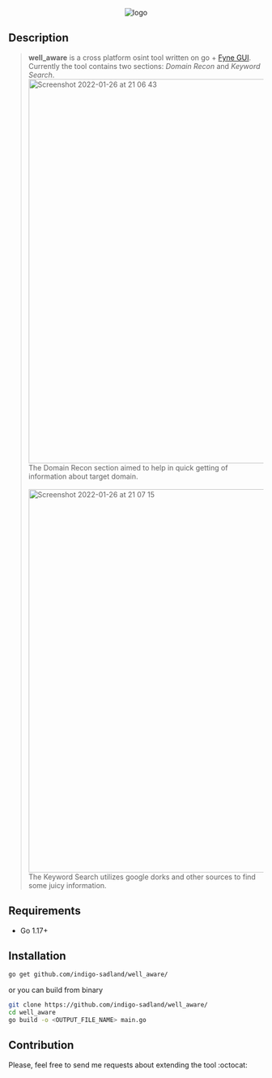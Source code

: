 <p align="center">
  <img src="https://user-images.githubusercontent.com/37074372/151218209-4834240b-48b6-4f22-8197-5f5a3d3a1a66.png" alt="logo"/>
</p>

## Description
>**well_aware** is a cross platform osint tool written on go + [Fyne GUI](https://github.com/fyne-io/fyne). \
>Currently the tool contains two sections: *Domain Recon* and *Keyword Search*.
> <img width="758" alt="Screenshot 2022-01-26 at 21 06 43" src="https://user-images.githubusercontent.com/37074372/151221396-1d214d17-cdcd-42a3-b3e4-c92cf4d18420.png"> \
>The Domain Recon section aimed to help in quick getting of information about target domain. \
>\
><img width="756" alt="Screenshot 2022-01-26 at 21 07 15" src="https://user-images.githubusercontent.com/37074372/151222394-14887186-f2ad-417f-ba75-2ff53131b110.png">\
>The Keyword Search utilizes google dorks and other sources to find some juicy information.

## Requirements

- Go 1.17+

## Installation

```sh
go get github.com/indigo-sadland/well_aware/
```
or you can build from binary
```sh
git clone https://github.com/indigo-sadland/well_aware/
cd well_aware
go build -o <OUTPUT_FILE_NAME> main.go
```

## Contribution
Please, feel free to send me requests about extending the tool :octocat:
